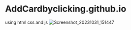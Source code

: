 # AddCardbyclicking.github.io
using html css and js
![Screenshot_20231031_151447](https://github.com/itspankaj143/AddCardbyclicking.github.io/assets/124787647/a6b417eb-0adf-4f82-9168-c562f597887e)
